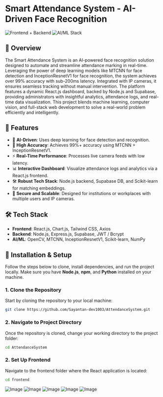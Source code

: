 # Smart Attendance System - AI-Driven Face Recognition

![Frontend + Backend](https://img.shields.io/badge/Tech%20Stack-Frontend%3A%20React.js%20%7C%20Chart.js%20%7C%20Tailwind%20CSS%20%7C%20Axios%20--Backend%3A%20Node.js%20%7C%20Express.js%20%7C%20Supabase%20%7C%20JWT%20%2F%20Bcrypt-brightgreen)
![AI/ML Stack](https://img.shields.io/badge/AI%2FML-OpenCV%20%7C%20MTCNN%20%7C%20InceptionResnetV1%20%7C%20Scikit--learn%20%7C%20NumPy-blue)

## 📌 Overview
The Smart Attendance System is an AI-powered face recognition solution designed to automate and streamline attendance marking in real-time. Leveraging the power of deep learning models like MTCNN for face detection and InceptionResnetV1 for face recognition, the system achieves over 99% accuracy with sub-200ms latency. Integrated with IP cameras, it ensures seamless tracking without manual intervention. The platform features a dynamic React.js dashboard, backed by Node.js and Supabase, providing administrators with insightful analytics, attendance logs, and real-time data visualization. This project blends machine learning, computer vision, and full-stack web development to solve a real-world problem efficiently and intelligently.

## 🚀 Features
- 🧠 **AI-Driven**: Uses deep learning for face detection and recognition.
- 🎯 **High Accuracy**: Achieves 99%+ accuracy using MTCNN + InceptionResnetV1.
- ⚡ **Real-Time Performance**: Processes live camera feeds with low latency.
- 📊 **Interactive Dashboard**: Visualize attendance logs and analytics via a React.js frontend.
- 🛠 **Robust Tech Stack**: Node.js backend, Supabase DB, and Scikit-learn for matching embeddings.
- 🔐 **Secure and Scalable**: Designed for institutions or workplaces with multiple users and IP cameras.

## 🛠 Tech Stack
- **Frontend**: React.js, Chart.js, Tailwind CSS, Axios
- **Backend**: Node.js, Express.js, Supabase, JWT / Bcrypt
- **AI/ML**: OpenCV, MTCNN, InceptionResnetV1, Scikit-learn, NumPy

## 🔧 Installation & Setup

Follow the steps below to clone, install dependencies, and run the project locally. Make sure you have **Node.js**, **npm**, and **Python** installed on your machine.

### 1. **Clone the Repository**
Start by cloning the repository to your local machine:
```bash
git clone https://github.com/Sayantan-dev1003/AttendanceSystem.git
```

### 2. **Navigate to Project Directory**

Once the repository is cloned, change your working directory to the project folder:

```bash
cd AttendanceSystem
```

### 2. **Set Up Frontend**

Navigate to the frontend folder where the React application is located:

```bash
cd frontend
```

![Image](https://github.com/user-attachments/assets/a0a12ee9-c94e-4c50-9e70-c16acec026d3)
![Image](https://github.com/user-attachments/assets/3c133a71-b5ac-438d-9412-e9986a864dda)
![Image](https://github.com/user-attachments/assets/76b6dfea-c15a-467f-b755-e156827b0da6)
![Image](https://github.com/user-attachments/assets/b3131720-1b96-4499-9454-6f7b256e4bf6)
![Image](https://github.com/user-attachments/assets/a0f82bbc-bc54-441f-968d-941f5e116e8a)
